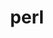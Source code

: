 ---
title: "perl"
layout: cache
categories: [package, develop-2023-06-11]
meta: {"versions": ["5.36.0"], "compilers": ["gcc@=11.1.0", "gcc@=11.3.0", "gcc@=12.1.0", "gcc@=7.3.1", "gcc@=7.5.0", "oneapi@=2023.1.0"], "oss": ["amzn2", "ubuntu18.04", "ubuntu20.04", "ubuntu22.04"], "platforms": ["linux"], "targets": ["aarch64", "neoverse_n1", "ppc64le", "x86_64", "x86_64_v3"], "stacks": ["aws-ahug", "aws-ahug-aarch64", "aws-isc", "aws-isc-aarch64", "build_systems", "data-vis-sdk", "e4s", "e4s-oneapi", "e4s-power", "gpu-tests", "ml-linux-x86_64-cpu", "ml-linux-x86_64-cuda", "ml-linux-x86_64-rocm", "radiuss", "radiuss-aws", "radiuss-aws-aarch64", "root", "tutorial"], "num_specs": 9, "num_specs_by_stack": {"root": 9, "radiuss-aws-aarch64": 2, "aws-ahug-aarch64": 2, "aws-isc-aarch64": 2, "data-vis-sdk": 1, "e4s": 1, "gpu-tests": 1, "e4s-oneapi": 1, "ml-linux-x86_64-cpu": 1, "ml-linux-x86_64-cuda": 1, "tutorial": 2, "ml-linux-x86_64-rocm": 1, "e4s-power": 1, "build_systems": 1, "radiuss": 1, "aws-isc": 1, "radiuss-aws": 1, "aws-ahug": 1}}
spec_details: [{"hash": "lva5ofvhguzdp6puq6fl5ivdwocxofss", "compiler": "gcc@=7.3.1", "versions": ["5.36.0"], "os": "amzn2", "platform": "linux", "target": "aarch64", "variants": ["build_system=generic", "+cpanm", "+open", "+shared", "+threads"], "stacks": ["root", "radiuss-aws-aarch64", "aws-ahug-aarch64", "aws-isc-aarch64"], "size": "-", "tarball": "https://binaries.spack.io/develop-2023-06-11/build_cache/linux-amzn2-aarch64/gcc-7.3.1/perl-5.36.0/linux-amzn2-aarch64-gcc-7.3.1-perl-5.36.0-lva5ofvhguzdp6puq6fl5ivdwocxofss.spack"}, {"hash": "ulbbgzou2buqsee2snatdht3sepokmas", "compiler": "gcc@=11.1.0", "versions": ["5.36.0"], "os": "ubuntu20.04", "platform": "linux", "target": "x86_64_v3", "variants": ["build_system=generic", "+cpanm", "+open", "+shared", "+threads"], "stacks": ["root", "data-vis-sdk", "e4s", "gpu-tests"], "size": "-", "tarball": "https://binaries.spack.io/develop-2023-06-11/build_cache/linux-ubuntu20.04-x86_64_v3/gcc-11.1.0/perl-5.36.0/linux-ubuntu20.04-x86_64_v3-gcc-11.1.0-perl-5.36.0-ulbbgzou2buqsee2snatdht3sepokmas.spack"}, {"hash": "4qsclp3z6rys32xte5njx4svmhha3yh3", "compiler": "oneapi@=2023.1.0", "versions": ["5.36.0"], "os": "ubuntu20.04", "platform": "linux", "target": "x86_64", "variants": ["build_system=generic", "+cpanm", "+open", "+shared", "+threads"], "stacks": ["root", "e4s-oneapi"], "size": "-", "tarball": "https://binaries.spack.io/develop-2023-06-11/build_cache/linux-ubuntu20.04-x86_64/oneapi-2023.1.0/perl-5.36.0/linux-ubuntu20.04-x86_64-oneapi-2023.1.0-perl-5.36.0-4qsclp3z6rys32xte5njx4svmhha3yh3.spack"}, {"hash": "6zzsxfo5dwc3xkyftx45jcfvybydnsbj", "compiler": "gcc@=11.3.0", "versions": ["5.36.0"], "os": "ubuntu22.04", "platform": "linux", "target": "x86_64_v3", "variants": ["build_system=generic", "+cpanm", "+open", "+shared", "+threads"], "stacks": ["ml-linux-x86_64-cpu", "ml-linux-x86_64-cuda", "tutorial", "ml-linux-x86_64-rocm", "root"], "size": "-", "tarball": "https://binaries.spack.io/develop-2023-06-11/build_cache/linux-ubuntu22.04-x86_64_v3/gcc-11.3.0/perl-5.36.0/linux-ubuntu22.04-x86_64_v3-gcc-11.3.0-perl-5.36.0-6zzsxfo5dwc3xkyftx45jcfvybydnsbj.spack"}, {"hash": "eunosjnak5xygoa5qvzdt3udgtqjegyq", "compiler": "gcc@=11.1.0", "versions": ["5.36.0"], "os": "ubuntu20.04", "platform": "linux", "target": "ppc64le", "variants": ["build_system=generic", "+cpanm", "+open", "+shared", "+threads"], "stacks": ["root", "e4s-power"], "size": "-", "tarball": "https://binaries.spack.io/develop-2023-06-11/build_cache/linux-ubuntu20.04-ppc64le/gcc-11.1.0/perl-5.36.0/linux-ubuntu20.04-ppc64le-gcc-11.1.0-perl-5.36.0-eunosjnak5xygoa5qvzdt3udgtqjegyq.spack"}, {"hash": "263blgn2fsmyotqhduud57h3xk6dtdfs", "compiler": "gcc@=7.3.1", "versions": ["5.36.0"], "os": "amzn2", "platform": "linux", "target": "neoverse_n1", "variants": ["build_system=generic", "+cpanm", "+open", "+shared", "+threads"], "stacks": ["root", "radiuss-aws-aarch64", "aws-ahug-aarch64", "aws-isc-aarch64"], "size": "-", "tarball": "https://binaries.spack.io/develop-2023-06-11/build_cache/linux-amzn2-neoverse_n1/gcc-7.3.1/perl-5.36.0/linux-amzn2-neoverse_n1-gcc-7.3.1-perl-5.36.0-263blgn2fsmyotqhduud57h3xk6dtdfs.spack"}, {"hash": "x5jly2nhocqams6vwktvapfii7bgqoqg", "compiler": "gcc@=7.5.0", "versions": ["5.36.0"], "os": "ubuntu18.04", "platform": "linux", "target": "x86_64_v3", "variants": ["build_system=generic", "+cpanm", "+open", "+shared", "+threads"], "stacks": ["root", "build_systems", "radiuss"], "size": "-", "tarball": "https://binaries.spack.io/develop-2023-06-11/build_cache/linux-ubuntu18.04-x86_64_v3/gcc-7.5.0/perl-5.36.0/linux-ubuntu18.04-x86_64_v3-gcc-7.5.0-perl-5.36.0-x5jly2nhocqams6vwktvapfii7bgqoqg.spack"}, {"hash": "pkxiydpx7mjr6fwjauv4ncf7cu66s6sh", "compiler": "gcc@=7.3.1", "versions": ["5.36.0"], "os": "amzn2", "platform": "linux", "target": "x86_64_v3", "variants": ["build_system=generic", "+cpanm", "+open", "+shared", "+threads"], "stacks": ["root", "aws-isc", "radiuss-aws", "aws-ahug"], "size": "-", "tarball": "https://binaries.spack.io/develop-2023-06-11/build_cache/linux-amzn2-x86_64_v3/gcc-7.3.1/perl-5.36.0/linux-amzn2-x86_64_v3-gcc-7.3.1-perl-5.36.0-pkxiydpx7mjr6fwjauv4ncf7cu66s6sh.spack"}, {"hash": "7ung5zbq566erj5yzmeorjad2ab63qhy", "compiler": "gcc@=12.1.0", "versions": ["5.36.0"], "os": "ubuntu22.04", "platform": "linux", "target": "x86_64_v3", "variants": ["build_system=generic", "+cpanm", "+open", "+shared", "+threads"], "stacks": ["root", "tutorial"], "size": "-", "tarball": "https://binaries.spack.io/develop-2023-06-11/build_cache/linux-ubuntu22.04-x86_64_v3/gcc-12.1.0/perl-5.36.0/linux-ubuntu22.04-x86_64_v3-gcc-12.1.0-perl-5.36.0-7ung5zbq566erj5yzmeorjad2ab63qhy.spack"}]
---